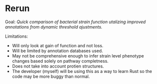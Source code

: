 # Rerun
Goal: *Quick comparison of bacterial strain function utalizing improved annotations from dynamic threshold ajustments.* 

Limitations: 
- Will only look at gain of function and not loss.
- Will be limited by annotation databases used.
- May not be comprehensive enough to infer strain level phenotype changes based solely on pathway completness.
- Does not take into account protien structures.
- The developer (myself) will be using this as a way to learn Rust so the code may be more buggy than normal.
